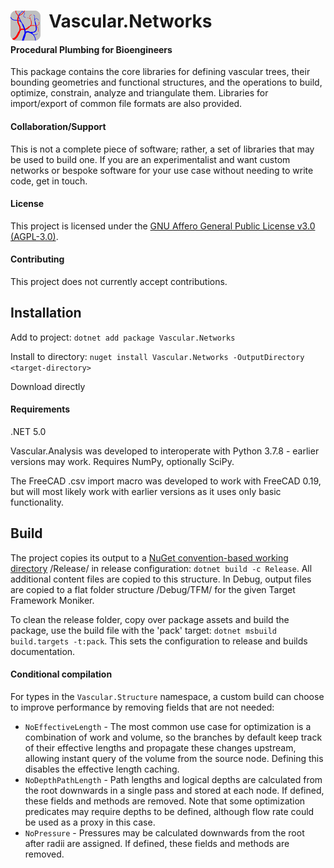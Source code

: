 <h1> <img align="left" src="package/icon.svg" width="48"/> &nbsp; Vascular.Networks </h1>

#### Procedural Plumbing for Bioengineers
This package contains the core libraries for defining vascular trees, their bounding geometries and functional structures, and the operations to build, optimize, constrain, analyze and triangulate them. Libraries for import/export of common file formats are also provided.

#### Collaboration/Support
This is not a complete piece of software; rather, a set of libraries that may be used to build one. If you are an experimentalist and want custom networks or bespoke software for your use case without needing to write code, get in touch.

#### License
This project is licensed under the [GNU Affero General Public License v3.0 (AGPL-3.0)](LICENSE).

#### Contributing
This project does not currently accept contributions.

## Installation
Add to project: `dotnet add package Vascular.Networks`

Install to directory: `nuget install Vascular.Networks -OutputDirectory <target-directory>`

Download directly

#### Requirements
.NET 5.0

Vascular.Analysis was developed to interoperate with Python 3.7.8 - earlier versions may work. Requires NumPy, optionally SciPy.

The FreeCAD .csv import macro was developed to work with FreeCAD 0.19, but will most likely work with earlier versions as it uses only basic functionality.

## Build
The project copies its output to a [NuGet convention-based working directory](https://docs.microsoft.com/en-us/nuget/create-packages/creating-a-package#from-a-convention-based-working-directory) /Release/ in release configuration: `dotnet build -c Release`. All additional content files are copied to this structure. In Debug, output files are copied to a flat folder structure /Debug/TFM/ for the given Target Framework Moniker.

To clean the release folder, copy over package assets and build the package, use the build file with the 'pack' target: `dotnet msbuild build.targets -t:pack`. This sets the configuration to release and builds documentation.

#### Conditional compilation
For types in the `Vascular.Structure` namespace, a custom build can choose to improve performance by removing fields that are not needed:
- `NoEffectiveLength` - The most common use case for optimization is a combination of work and volume, so the branches by default keep track of their effective lengths and propagate these changes upstream, allowing instant query of the volume from the source node. Defining this disables the effective length caching.
- `NoDepthPathLength` - Path lengths and logical depths are calculated from the root downwards in a single pass and stored at each node. If defined, these fields and methods are removed. Note that some optimization predicates may require depths to be defined, although flow rate could be used as a proxy in this case.
- `NoPressure` - Pressures may be calculated downwards from the root after radii are assigned. If defined, these fields and methods are removed.

